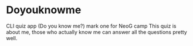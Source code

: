 # Doyouknowme
CLI quiz app (Do you know me?) 
mark one for NeoG camp
This quiz is about me, those who actually know me can answer all the questions pretty well.
